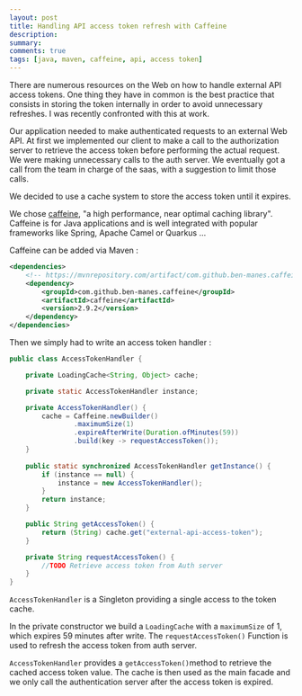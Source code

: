 ```yaml
---
layout: post
title: Handling API access token refresh with Caffeine
description: 
summary: 
comments: true
tags: [java, maven, caffeine, api, access token]
---
```


There are numerous resources on the Web on how to handle external API access tokens. One thing they have in common is the best practice that consists in storing the token internally in order to avoid unnecessary refreshes. I was recently confronted with this at work. 

Our application needed to make authenticated requests to an external Web API. At first we implemented our client to make a call to the authorization server to retrieve the access token before performing the actual request. We were making unnecessary calls to the auth server. We eventually got a call from the team in charge of the saas, with a suggestion to limit those calls.

We decided to use a cache system to store the access token until it expires. 

We chose [caffeine](https://github.com/ben-manes/caffeine), "a high performance, near optimal caching library". Caffeine is for Java applications and is well integrated with popular frameworks like Spring, Apache Camel or Quarkus ...

Caffeine can be added via Maven : 

```xml
<dependencies>
    <!-- https://mvnrepository.com/artifact/com.github.ben-manes.caffeine/caffeine -->
    <dependency>
        <groupId>com.github.ben-manes.caffeine</groupId>
        <artifactId>caffeine</artifactId>
        <version>2.9.2</version>
    </dependency>
</dependencies>
```

Then we simply had to write an access token handler : 

```java
public class AccessTokenHandler {

	private LoadingCache<String, Object> cache;

	private static AccessTokenHandler instance;

	private AccessTokenHandler() {
		cache = Caffeine.newBuilder()
				.maximumSize(1)
				.expireAfterWrite(Duration.ofMinutes(59))
				.build(key -> requestAccessToken());
	}
	
	public static synchronized AccessTokenHandler getInstance() {
		if (instance == null) {
			instance = new AccessTokenHandler();
		}
		return instance;
	}

	public String getAccessToken() {
		return (String) cache.get("external-api-access-token");
	}

	private String requestAccessToken() {
		//TODO Retrieve access token from Auth server	
	}
}
```

`AccessTokenHandler` is a Singleton providing a single access to the token cache.

In the private constructor we build a `LoadingCache` with a `maximumSize`  of 1, which expires 59 minutes after write. The `requestAccessToken()` Function is used to refresh the access token from auth server.

`AccessTokenHandler` provides a `getAccessToken()`method to retrieve the cached access token value. The cache is then used as the main facade and we only call the authentication server after the access token is expired.

